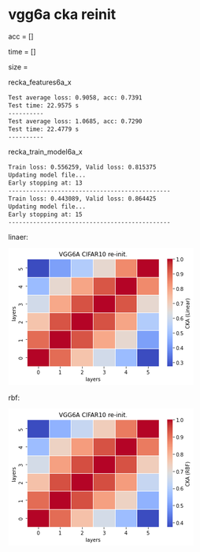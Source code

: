 # vgg6a cka reinit
acc = []

time = []

size = 

recka_features6a_x
```
Test average loss: 0.9058, acc: 0.7391
Test time: 22.9575 s
----------
Test average loss: 1.0685, acc: 0.7290
Test time: 22.4779 s
----------

```

recka_train_model6a_x
```
Train loss: 0.556259, Valid loss: 0.815375
Updating model file...
Early stopping at: 13
----------------------------------------------
Train loss: 0.443089, Valid loss: 0.864425
Updating model file...
Early stopping at: 15
----------------------------------------------

```

linaer:

![recka6alinear](recka6alinear.png)

rbf:

![recka6arbf](recka6arbf.png)
